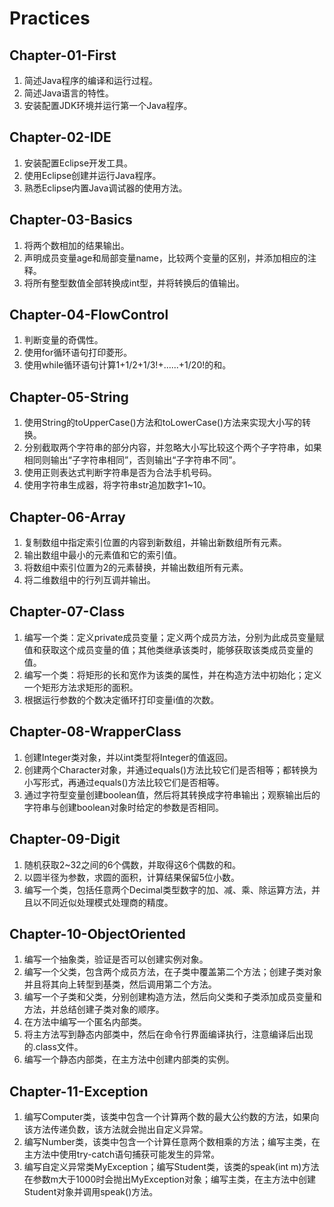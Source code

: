 # Practices


## Chapter-01-First
1. 简述Java程序的编译和运行过程。
2. 简述Java语言的特性。
3. 安装配置JDK环境并运行第一个Java程序。


## Chapter-02-IDE
1. 安装配置Eclipse开发工具。
2. 使用Eclipse创建并运行Java程序。
3. 熟悉Eclipse内置Java调试器的使用方法。


## Chapter-03-Basics
1. 将两个数相加的结果输出。
2. 声明成员变量age和局部变量name，比较两个变量的区别，并添加相应的注释。
3. 将所有整型数值全部转换成int型，并将转换后的值输出。


## Chapter-04-FlowControl
1. 判断变量的奇偶性。
2. 使用for循环语句打印菱形。
3. 使用while循环语句计算1+1/2+1/3!+......+1/20!的和。


## Chapter-05-String
1. 使用String的toUpperCase()方法和toLowerCase()方法来实现大小写的转换。
2. 分别截取两个字符串的部分内容，并忽略大小写比较这个两个子字符串，如果相同则输出“子字符串相同”，否则输出“子字符串不同”。
3. 使用正则表达式判断字符串是否为合法手机号码。
4. 使用字符串生成器，将字符串str追加数字1~10。


## Chapter-06-Array
1. 复制数组中指定索引位置的内容到新数组，并输出新数组所有元素。
2. 输出数组中最小的元素值和它的索引值。
3. 将数组中索引位置为2的元素替换，并输出数组所有元素。
4. 将二维数组中的行列互调并输出。


## Chapter-07-Class
1. 编写一个类：定义private成员变量；定义两个成员方法，分别为此成员变量赋值和获取这个成员变量的值；其他类继承该类时，能够获取该类成员变量的值。
2. 编写一个类：将矩形的长和宽作为该类的属性，并在构造方法中初始化；定义一个矩形方法求矩形的面积。
3. 根据运行参数的个数决定循环打印变量i值的次数。


## Chapter-08-WrapperClass
1. 创建Integer类对象，并以int类型将Integer的值返回。
2. 创建两个Character对象，并通过equals()方法比较它们是否相等；都转换为小写形式，再通过equals()方法比较它们是否相等。
3. 通过字符型变量创建boolean值，然后将其转换成字符串输出；观察输出后的字符串与创建boolean对象时给定的参数是否相同。


## Chapter-09-Digit
1. 随机获取2~32之间的6个偶数，并取得这6个偶数的和。
2. 以圆半径为参数，求圆的面积，计算结果保留5位小数。
3. 编写一个类，包括任意两个Decimal类型数字的加、减、乘、除运算方法，并且以不同近似处理模式处理商的精度。


## Chapter-10-ObjectOriented
1. 编写一个抽象类，验证是否可以创建实例对象。
2. 编写一个父类，包含两个成员方法，在子类中覆盖第二个方法；创建子类对象并且将其向上转型到基类，然后调用第二个方法。
3. 编写一个子类和父类，分别创建构造方法，然后向父类和子类添加成员变量和方法，并总结创建子类对象的顺序。
4. 在方法中编写一个匿名内部类。
5. 将主方法写到静态内部类中，然后在命令行界面编译执行，注意编译后出现的.class文件。
6. 编写一个静态内部类，在主方法中创建内部类的实例。


## Chapter-11-Exception
1. 编写Computer类，该类中包含一个计算两个数的最大公约数的方法，如果向该方法传递负数，该方法就会抛出自定义异常。
2. 编写Number类，该类中包含一个计算任意两个数相乘的方法；编写主类，在主方法中使用try-catch语句捕获可能发生的异常。
3. 编写自定义异常类MyException；编写Student类，该类的speak(int m)方法在参数m大于1000时会抛出MyException对象；编写主类，在主方法中创建Student对象并调用speak()方法。
